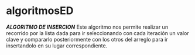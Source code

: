 # algoritmosED
**_ALGORITMO DE INSERCION_**
Este algoritmo nos permite realizar un recorrido por la lista dada 
para ir seleccionando con cada iteración un valor clave y compararlo posteriormente con los otros del arreglo para ir insertandolo 
en su lugar correspondiente.
